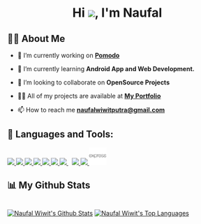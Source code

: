 <h1 align="center">Hi <img src="https://raw.githubusercontent.com/MartinHeinz/MartinHeinz/master/wave.gif" width="30px">, I'm Naufal</h1>

## 🙋‍♂️ About Me

- 🔭 I’m currently working on **[Pomodo](https://play.google.com/store/apps/details?id=com.nopalgemink.school_app)**

- 🌱 I’m currently learning **Android App and Web Development.**

- 👯 I’m looking to collaborate on **OpenSource Projects**

- 👨‍💻 All of my projects are available at **[My Portfolio](https://github.com/naufalw)**

- 📫 How to reach me **naufalwiwitputra@gmail.com**

## 🚀 Languages and Tools:

<p align="left"> 
    <a href="https://www.flutter.dev" target="_blank"> <img src="https://img.icons8.com/color/48/000000/flutter.png"/> </a> 
    <a href="https://developer.mozilla.org/en-US/docs/Web/JavaScript" target="_blank"> <img src="https://img.icons8.com/color/48/000000/javascript.png"/> </a> 
    <a href="https://www.w3.org/html/" target="_blank"> <img src="https://img.icons8.com/color/48/000000/html-5.png"/> </a> 
    <a href="https://www.w3schools.com/css/" target="_blank"> <img src="https://img.icons8.com/color/48/000000/css3.png"/> </a> 
    <a href="https://getbootstrap.com" target="_blank"> <img src="https://img.icons8.com/color/48/000000/bootstrap.png"/> </a> 
    <a href="https://www.python.org" target="_blank"> <img src="https://img.icons8.com/color/48/000000/python.png"/> </a> 
    <a style="padding-right:8px;" href="https://nodejs.org" target="_blank"> <img src="https://img.icons8.com/color/48/000000/nodejs.png"/> </a> 
    <a href="https://firebase.google.com/" target="_blank"> <img src="https://img.icons8.com/color/48/000000/firebase.png"/> </a> 
    <a href="https://git-scm.com/" target="_blank"> <img src="https://img.icons8.com/color/48/000000/git.png"/> </a> 
    <a href="https://expressjs.com" target="_blank"> <img src="https://raw.githubusercontent.com/devicons/devicon/master/icons/express/express-original-wordmark.svg" alt="express" width="40" height="40"/> </a>
</p>


## 📊 My Github Stats
  <br>
    <a href="https://github.com/naufalw/github-readme-stats"><img alt="Naufal Wiwit's Github Stats" src="https://github-readme-stats.vercel.app/api?username=naufalw&show_icons=true&count_private=true&theme=react&hide_border=true&bg_color=0D1117" /></a>
  <a href="https://github.com/naufalw/github-readme-stats"><img alt="Naufal Wiwit's Top Languages" src="https://github-readme-stats.vercel.app/api/top-langs/?username=naufalw&langs_count=8&count_private=true&layout=compact&theme=react&hide_border=true&bg_color=0D1117" /></a>
